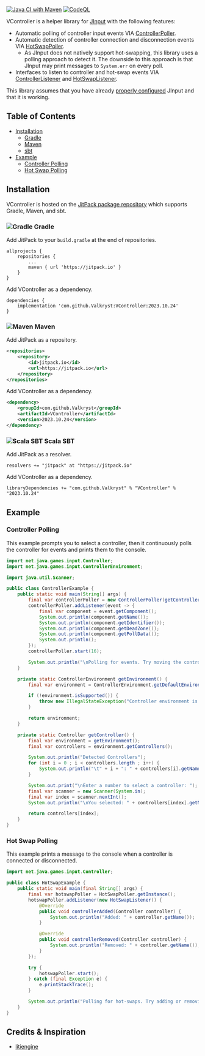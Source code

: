 [![Java CI with Maven](https://github.com/Valkryst/VController/actions/workflows/maven.yml/badge.svg)](https://github.com/Valkryst/VController/actions/workflows/maven.yml)
[![CodeQL](https://github.com/Valkryst/VController/actions/workflows/codeql.yml/badge.svg)](https://github.com/Valkryst/VController/actions/workflows/codeql.yml)

VController is a helper library for [JInput](https://github.com/jinput/jinput) with the following features:

* Automatic polling of controller input events VIA [ControllerPoller](https://github.com/Valkryst/VController/blob/master/src/main/java/com/valkryst/VController/ControllerPoller.java).
* Automatic detection of controller connection and disconnection events VIA [HotSwapPoller](https://github.com/Valkryst/VController/blob/master/src/main/java/com/valkryst/VController/HotSwapPoller.java).
  * As JInput does not natively support hot-swapping, this library uses a polling approach to detect it. The downside to this approach is that JInput may print messages to `System.err` on every poll. 
* Interfaces to listen to controller and hot-swap events VIA [ControllerListener](https://github.com/Valkryst/VController/blob/master/src/main/java/com/valkryst/VController/ControllerListener.java) and [HotSwapListener](https://github.com/Valkryst/VController/blob/master/src/main/java/com/valkryst/VController/HotSwapListener.java).

This library assumes that you have already [properly configured](https://jinput.github.io/jinput/) JInput and that it is working.

## Table of Contents

* [Installation](https://github.com/Valkryst/VController#installation)
    * [Gradle](https://github.com/Valkryst/VController#-gradle)
    * [Maven](https://github.com/Valkryst/VController#-maven)
    * [sbt](https://github.com/Valkryst/VController#-scala-sbt)
* [Example](https://github.com/Valkryst/VController#example)
  * [Controller Polling](https://github.com/Valkryst/VController#controller-polling) 
  * [Hot Swap Polling](https://github.com/Valkryst/VController#hot-swap-polling) 

## Installation

VController is hosted on the [JitPack package repository](https://jitpack.io/#Valkryst/VController)
which supports Gradle, Maven, and sbt.

### ![Gradle](https://i.imgur.com/qtc6bXq.png?1) Gradle

Add JitPack to your `build.gradle` at the end of repositories.

```
allprojects {
	repositories {
		...
		maven { url 'https://jitpack.io' }
	}
}
```

Add VController as a dependency.

```
dependencies {
	implementation 'com.github.Valkryst:VController:2023.10.24'
}
```

### ![Maven](https://i.imgur.com/2TZzobp.png?1) Maven

Add JitPack as a repository.

``` xml
<repositories>
    <repository>
        <id>jitpack.io</id>
        <url>https://jitpack.io</url>
    </repository>
</repositories>
```
Add VController as a dependency.

```xml
<dependency>
    <groupId>com.github.Valkryst</groupId>
    <artifactId>VController</artifactId>
    <version>2023.10.24</version>
</dependency>
```

### ![Scala SBT](https://i.imgur.com/Nqv3mVd.png?1) Scala SBT

Add JitPack as a resolver.

```
resolvers += "jitpack" at "https://jitpack.io"
```

Add VController as a dependency.

```
libraryDependencies += "com.github.Valkryst" % "VController" % "2023.10.24"
```

## Example

### Controller Polling

This example prompts you to select a controller, then it continuously polls the controller for events and prints them to the console.

```java
import net.java.games.input.Controller;
import net.java.games.input.ControllerEnvironment;

import java.util.Scanner;

public class ControllerExample {
    public static void main(String[] args) {
        final var controllerPoller = new ControllerPoller(getController());
        controllerPoller.addListener(event -> {
            final var component = event.getComponent();
            System.out.println(component.getName());
            System.out.println(component.getIdentifier());
            System.out.println(component.getDeadZone());
            System.out.println(component.getPollData());
            System.out.println();
        });
        controllerPoller.start(16);

        System.out.println("\nPolling for events. Try moving the controller's joysticks and pressing its buttons.");
    }

    private static ControllerEnvironment getEnvironment() {
        final var environment = ControllerEnvironment.getDefaultEnvironment();

        if (!environment.isSupported()) {
            throw new IllegalStateException("Controller environment is not supported.");
        }

        return environment;
    }

    private static Controller getController() {
        final var environment = getEnvironment();
        final var controllers = environment.getControllers();

        System.out.println("Detected Controllers");
        for (int i = 0 ; i < controllers.length ; i++) {
            System.out.println("\t" + i + ": " + controllers[i].getName());
        }

        System.out.print("\nEnter a number to select a controller: ");
        final var scanner = new Scanner(System.in);
        final var index = scanner.nextInt();
        System.out.println("\nYou selected: " + controllers[index].getName());

        return controllers[index];
    }
}
```

### Hot Swap Polling

This example prints a message to the console when a controller is connected or disconnected.

```java
import net.java.games.input.Controller;

public class HotSwapExample {
    public static void main(final String[] args) {
        final var hotswapPoller = HotSwapPoller.getInstance();
        hotswapPoller.addListener(new HotSwapListener() {
            @Override
            public void controllerAdded(Controller controller) {
                System.out.println("Added: " + controller.getName());
            }

            @Override
            public void controllerRemoved(Controller controller) {
                System.out.println("Removed: " + controller.getName());
            }
        });

        try {
            hotswapPoller.start();
        } catch (final Exception e) {
            e.printStackTrace();
        }

        System.out.println("Polling for hot-swaps. Try adding or removing a controller.");
    }
}
```

## Credits & Inspiration

* [litiengine](https://github.com/gurkenlabs/litienginehttps://github.com/gurkenlabs/litiengine)
